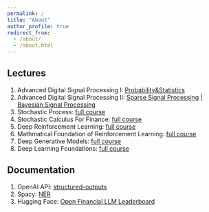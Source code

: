 ```yaml
---
permalink: /
title: "About"
author_profile: true
redirect_from: 
  - /about/
  - /about.html
---
```


## Lectures
1. Advanced Digital Signal Processing I: [Probability&Statistics](https://www.bilibili.com/video/BV1ga4y157L5?spm_id_from=333.788.videopod.episodes&vd_source=80283fbc97092e937f74a290368d6852&p=1)
2. Advanced Digital Signal Processing II: [Sparse Signal Processing](https://www.bilibili.com/video/BV1xusaeWErz?spm_id_from=333.788.videopod.episodes&vd_source=80283fbc97092e937f74a290368d6852&p=11) \| [Bayesian Signal Processing](https://www.bilibili.com/video/BV1xusaeWErz?spm_id_from=333.788.videopod.episodes&vd_source=80283fbc97092e937f74a290368d6852&p=15)
3. Stochastic Process: [full course](https://www.bilibili.com/video/BV11b421E7nh)
4. Stochastic Calculus For Finance: [full course](https://www.bilibili.com/video/BV1v54y1S78c)
5. Deep Reinforcement Learning: [full course](https://www.bilibili.com/video/BV12o4y197US)
6. Mathmatical Foundation of Reinforcement Learning: [full course](https://www.bilibili.com/video/BV1sd4y167NS)
7. Deep Generative Models: [full course](https://www.bilibili.com/video/BV1yq421A7ig)
8. Deep Learning Foundations: [full course](https://youtu.be/6Nctj1GCFVo?si=JlGTt_ZVS1qDurb3)

## Documentation
1. OpenAI API: [structured-outputs](https://platform.openai.com/docs/guides/structured-outputs)
2. Spacy: [NER](https://spacy.io/usage/linguistic-features#named-entities)
3. Hugging Face: [Open Financial LLM Leaderboard](https://huggingface.co/spaces/finosfoundation/Open-Financial-LLM-Leaderboard)
